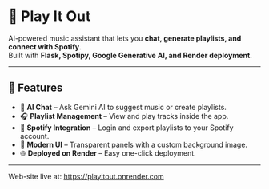 # 🎵 Play It Out  

AI-powered music assistant that lets you **chat, generate playlists, and connect with Spotify**.  
Built with **Flask, Spotipy, Google Generative AI, and Render deployment**.  

---

## 🚀 Features  
- 💬 **AI Chat** – Ask Gemini AI to suggest music or create playlists.  
- 🎧 **Playlist Management** – View and play tracks inside the app.  
- 🔗 **Spotify Integration** – Login and export playlists to your Spotify account.  
- 🎨 **Modern UI** – Transparent panels with a custom background image.  
- 🌐 **Deployed on Render** – Easy one-click deployment.  

---

Web-site live at:
https://playitout.onrender.com
